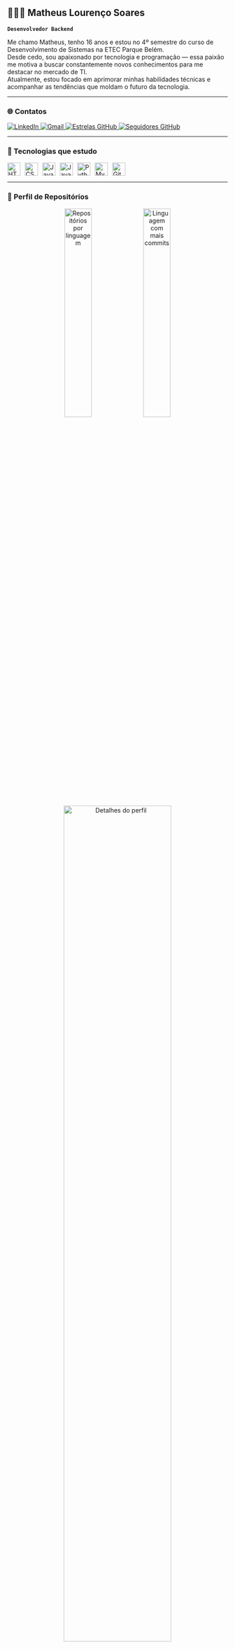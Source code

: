 ## 👨🏻‍💻 Matheus Lourenço Soares

**`Desenvolvedor Backend`**

Me chamo Matheus, tenho 16 anos e estou no 4º semestre do curso de Desenvolvimento de Sistemas na ETEC Parque Belém.  
Desde cedo, sou apaixonado por tecnologia e programação — essa paixão me motiva a buscar constantemente novos conhecimentos para me destacar no mercado de TI.  
Atualmente, estou focado em aprimorar minhas habilidades técnicas e acompanhar as tendências que moldam o futuro da tecnologia.

---

### 🌐 Contatos

<p align="left">
  <a href="https://br.linkedin.com/in/matheus-louren%C3%A7o-soares-76199a352">
    <img src="https://img.shields.io/badge/🔗 LinkedIn-0077B5?style=for-the-badge&logo=linkedin&logoColor=white" alt="LinkedIn"/>
  </a>
  <a href="mailto:grandboss1978@gmail.com">
    <img src="https://img.shields.io/badge/Gmail-D14836?style=for-the-badge&logo=gmail&logoColor=white" alt="Gmail"/>
  </a>
  <a href="https://github.com/MatheusLS240?tab=repositories&sort=stargazers">
    <img src="https://custom-icon-badges.demolab.com/github/stars/MatheusLS240?color=55960c&style=for-the-badge&labelColor=488207&logo=star&label=Estrelas" alt="Estrelas GitHub"/>
  </a>
  <a href="https://github.com/MatheusLS240?tab=followers">
    <img src="https://custom-icon-badges.demolab.com/github/followers/MatheusLS240?color=236ad3&labelColor=1155ba&style=for-the-badge&logo=github&label=Seguidores&logoColor=white" alt="Seguidores GitHub"/>
  </a>
</p>

---

### 🤖 Tecnologias que estudo

<div style="display: flex; gap: 10px; flex-wrap: wrap;">
  <img src="https://cdn.jsdelivr.net/gh/devicons/devicon@latest/icons/html5/html5-original.svg" alt="HTML" title="HTML" width="30px"/>
  <img src="https://cdn.jsdelivr.net/gh/devicons/devicon@latest/icons/css3/css3-original.svg" alt="CSS" title="CSS" width="30px"/>
  <img src="https://cdn.jsdelivr.net/gh/devicons/devicon@latest/icons/javascript/javascript-original.svg" alt="JavaScript" title="JavaScript" width="30px"/>
  <img src="https://cdn.jsdelivr.net/gh/devicons/devicon@latest/icons/java/java-original.svg" alt="Java" title="Java" width="30px"/>
  <img src="https://cdn.jsdelivr.net/gh/devicons/devicon@latest/icons/python/python-original.svg" alt="Python" title="Python" width="30px"/>
  <img src="https://cdn.jsdelivr.net/gh/devicons/devicon@latest/icons/mysql/mysql-original.svg" alt="MySQL" title="MySQL" width="30px"/>
  <img src="https://cdn.jsdelivr.net/gh/devicons/devicon@latest/icons/git/git-original.svg" alt="Git" title="Git" width="30px"/>
</div>

---

### 📁 Perfil de Repositórios

<p align="center">
  <img src="https://github-profile-summary-cards.vercel.app/api/cards/repos-per-language?username=MatheusLS240&theme=tokyonight" alt="Repositórios por linguagem" width="35%"/>
  <img src="https://github-profile-summary-cards.vercel.app/api/cards/most-commit-language?username=MatheusLS240&theme=tokyonight" alt="Linguagem com mais commits" width="35%"/>
  <img src="https://github-profile-summary-cards.vercel.app/api/cards/profile-details?username=MatheusLS240&theme=tokyonight" alt="Detalhes do perfil" width="70%"/>
</p>

---

### 🧠 Em evolução constante...

Sou movido por desafios e aprendizado.  
Meu objetivo é me tornar um desenvolvedor backend de alto nível, com domínio em Java, Python, bancos de dados e arquitetura de sistemas.  
No momento, estou aprofundando meus conhecimentos em Java e banco de dados — e claro, praticando com projetos reais.

---

### 📌 Filosofia pessoal

> *"while(!(succeed = try()));"*  
> — meu código de vida. 
